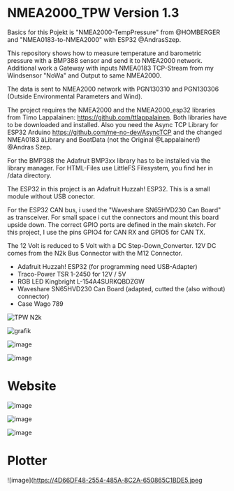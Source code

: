 # NMEA2000_TPW Version 1.3

Basics for this Pojekt is "NMEA2000-TempPressure" from @HOMBERGER and "NMEA0183-to-NMEA2000" with ESP32 @AndrasSzep.

This repository shows how to measure temperature and barometric pressure with a BMP388 sensor and send it to NMEA2000 network.
Additional work a Gateway with inputs NMEA0183 TCP-Stream from my Windsensor "NoWa" and Output to same NMEA2000.

The data is sent to NMEA2000 network with PGN130310 and PGN130306 (Outside Environmental Parameters and Wind).

The project requires the NMEA2000 and the NMEA2000_esp32 libraries from Timo Lappalainen: https://github.com/ttlappalainen. Both libraries have to be downloaded and installed.
Also you need the Async TCP Library for ESP32 Arduino https://github.com/me-no-dev/AsyncTCP and the changed NMEA0183 äLibrary and BoatData (not the Original @Lappalainen!) @Andras Szep.

For the BMP388 the Adafruit BMP3xx library has to be installed via the library manager.
For HTML-Files use LittleFS Filesystem, you find her in /data directory.

The ESP32 in this project is an Adafruit Huzzah! ESP32. This is a small module without USB conector.

For the ESP32 CAN bus, i used the "Waveshare SN65HVD230 Can Board" as transceiver. For small space i cut the connectors and mount this board upside down. The correct GPIO ports are defined in the main sketch. For this project, I use the pins GPIO4 for CAN RX and GPIO5 for CAN TX.

The 12 Volt is reduced to 5 Volt with a DC Step-Down_Converter. 12V DC comes from the N2k Bus Connector with the M12 Connector.

- Adafruit Huzzah! ESP32 (for programming need USB-Adapter)
- Traco-Power TSR 1-2450 for 12V / 5V
- RGB LED Kingbright L-154A4SURKQBDZGW
- Waveshare SN65HVD230 Can Board (adapted, cutted the (also without) connector)
- Case Wago 789

![TPW N2k](https://user-images.githubusercontent.com/17195231/201548865-527490c7-9898-4cfb-8c67-161541537aac.jpg)

![grafik](https://user-images.githubusercontent.com/17195231/227721635-994e5d76-131b-49b2-9e4c-9c372bde4454.png)

![image](https://user-images.githubusercontent.com/17195231/227989873-d6256e00-5c0f-4283-a65b-ce08e13113d3.jpeg)

![image](https://user-images.githubusercontent.com/17195231/228036198-5dd91f80-0a2a-475a-9819-7a0e74eb7e1d.jpeg)

# Website

![image](https://user-images.githubusercontent.com/17195231/228060438-5684a891-3952-4b01-8499-b57e9f5e0bac.jpeg)

![image](https://user-images.githubusercontent.com/17195231/228060533-b21ea270-33f6-4de0-9d59-917f8d27dbc2.jpeg)

![image](https://user-images.githubusercontent.com/17195231/228060619-1ddb1600-8da0-468c-b6b3-252db2e3b783.jpeg)

# Plotter

![image](https://4D66DF48-2554-485A-8C2A-650865C1BDE5.jpeg


